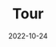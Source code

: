 ---
title: Tour
date: 2022-10-24

type: landing

sections:
  - block: slider
    content:
      slides:
      - title: 👋 Welcome to the Tonos Lab
        content: Our reserach focus is the study of mutualisms in a changing world.
        align: center
        background:
          image:
            filename: lemur_harungana.jpg
            filters:
              brightness: 0.7
          position: right
          color: '#666'
        link:
          icon: graduation-cap
          icon_pack: fas
          text: Our publications
          url: ../publication/
      - title: Check out our News page! 
        content: There you can find our latest research updates and opportunities for students and collaborators
        align: left
        background:
          image:
            filename: contact.jpg
            filters:
              brightness: 0.7
          position: center
          color: '#555'
        link:
          icon: graduation-cap
          icon_pack: fas
          text: Join Us
          url: ../post/
    design:
      # Slide height is automatic unless you force a specific height (e.g. '400px')
      slide_height: 800px
      is_fullscreen: false
      # Automatically transition through slides?
      loop: true
      # Duration of transition between slides (in ms)
      interval: 3000
---
